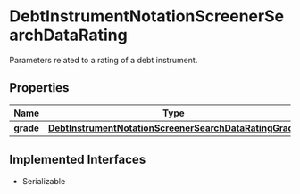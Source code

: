 

# DebtInstrumentNotationScreenerSearchDataRating

Parameters related to a rating of a debt instrument.

## Properties

Name | Type | Description | Notes
------------ | ------------- | ------------- | -------------
**grade** | [**DebtInstrumentNotationScreenerSearchDataRatingGrade**](DebtInstrumentNotationScreenerSearchDataRatingGrade.md) |  |  [optional]


## Implemented Interfaces

* Serializable



